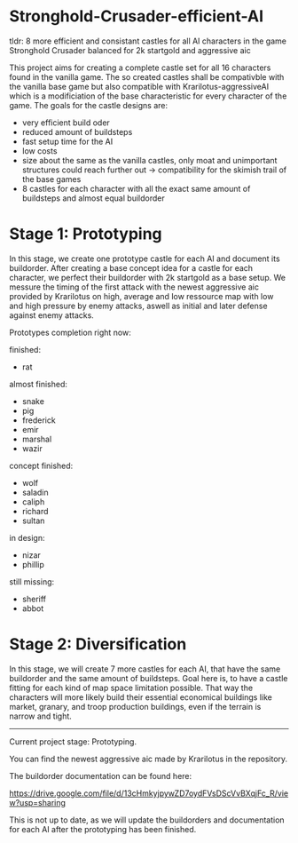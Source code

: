 # Stronghold-Crusader-efficient-AI
tldr: 8 more efficient and consistant castles for all AI characters in the game Stronghold Crusader balanced for 2k startgold and aggressive aic

This project aims for creating a complete castle set for all 16 characters found in the vanilla game. The so created castles shall be compativble with the vanilla base game but also compatible with Krarilotus-aggressiveAI which is a modificiation of the base characteristic for every character of the game.
The goals for the castle designs are:
- very efficient build oder
- reduced amount of buildsteps
- fast setup time for the AI
- low costs
- size about the same as the vanilla castles, only moat and unimportant structures could reach further out
-> compatibility for the skimish trail of the base games
- 8 castles for each character with all the exact same amount of buildsteps and almost equal buildorder

# Stage 1: Prototyping
In this stage, we create one prototype castle for each AI and document its buildorder.
After creating a base concept idea for a castle for each character, we perfect their buildorder with 2k startgold as a base setup. We messure the timing of the first attack with the newest aggressive aic provided by Krarilotus on high, average and low ressource map with low and high pressure by enemy attacks, aswell as initial and later defense against enemy attacks.

Prototypes completion right now:

finished:
- rat

almost finished:
- snake
- pig
- frederick
- emir
- marshal
- wazir

concept finished:
- wolf
- saladin
- caliph
- richard
- sultan

in design:
- nizar
- phillip

still missing:
- sheriff
- abbot

# Stage 2: Diversification
In this stage, we will create 7 more castles for each AI, that have the same buildorder and the same amount of buildsteps.
Goal here is, to have a castle fitting for each kind of map space limitation possible. That way the characters will more likely build their essential economical buildings like market, granary, and troop production buildings, even if the terrain is narrow and tight.

--------------------------------------------------------------------------------------------------------
Current project stage: Prototyping.

You can find the newest aggressive aic made by Krarilotus in the repository.

The buildorder documentation can be found here:

https://drive.google.com/file/d/13cHmkyjpywZD7oydFVsDScVvBXqjFc_R/view?usp=sharing

This is not up to date, as we will update the buildorders and documentation for each AI after the prototyping has been finished.
